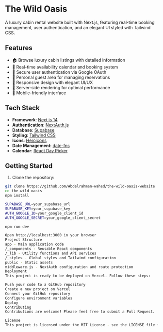 # The Wild Oasis

A luxury cabin rental website built with Next.js, featuring real-time booking management, user authentication, and an elegant UI styled with Tailwind CSS.

## Features

- 🏠 Browse luxury cabin listings with detailed information
- 📅 Real-time availability calendar and booking system
- 🔐 Secure user authentication via Google OAuth
- 👤 Personal guest area for managing reservations
- 🎨 Responsive design with elegant UI/UX
- 🔄 Server-side rendering for optimal performance
- 📱 Mobile-friendly interface

## Tech Stack

- **Framework**: [Next.js 14](https://nextjs.org/)
- **Authentication**: [NextAuth.js](https://next-auth.js.org/)
- **Database**: [Supabase](https://supabase.com/)
- **Styling**: [Tailwind CSS](https://tailwindcss.com/)
- **Icons**: [Heroicons](https://heroicons.com/)
- **Date Management**: [date-fns](https://date-fns.org/)
- **Calendar**: [React Day Picker](https://react-day-picker.js.org/)

## Getting Started

1. Clone the repository:
```bash
git clone https://github.com/Abdelrahman-wahed/the-wild-oasis-website
cd the-wild-oasis
npm install

SUPABASE_URL=your_supabase_url
SUPABASE_KEY=your_supabase_key
AUTH_GOOGLE_ID=your_google_client_id
AUTH_GOOGLE_SECRET=your_google_client_secret

npm run dev

Open http://localhost:3000 in your browser
Project Structure
app - Main application code
/_components - Reusable React components
/_lib - Utility functions and API services
/_styles - Global styles and Tailwind configuration
public - Static assets
middleware.js - NextAuth configuration and route protection
Deployment
This project is ready to be deployed on Vercel. Follow these steps:

Push your code to a GitHub repository
Create a new project on Vercel
Connect your GitHub repository
Configure environment variables
Deploy
Contributing
Contributions are welcome! Please feel free to submit a Pull Request.

License
This project is licensed under the MIT License - see the LICENSE file for details.

